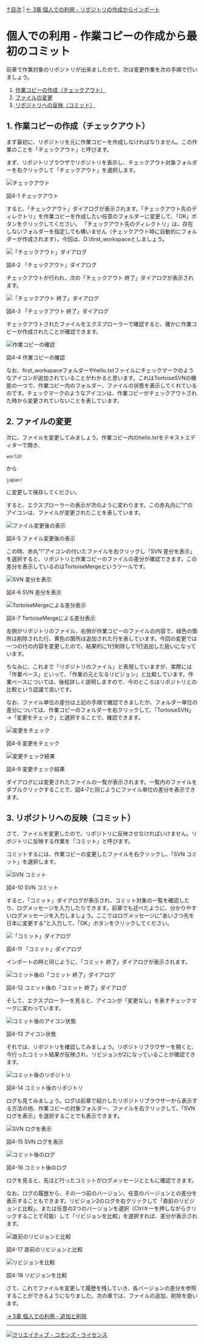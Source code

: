 [↑目次](README.md "目次") | [← 3章 個人での利用 - リポジトリの作成からインポート](3.personal-use-1.md "個人での利用 - リポジトリの作成からインポート")

# 個人での利用 - 作業コピーの作成から最初のコミット

前章で作業対象のリポジトリが出来ましたので、次は変更作業を次の手順で行いましょう。

1. [作業コピーの作成（チェックアウト）](#checkout)
1. [ファイルの変更](#modify)
1. [リポジトリへの反映（コミット）](#commit)

## <a name="checkout"></a>1. 作業コピーの作成（チェックアウト）

まず最初に、リポジトリを元に作業コピーを作成しなければなりません。この作業のことを「チェックアウト」と呼びます。

まず、リポジトリブラウザでリポジトリを表示し、チェックアウト対象フォルダーを右クリックして「チェックアウト」を選択します。

![チェックアウト](images/chapter-4-1.jpg)

図4-1 チェックアウト

すると、「チェックアウト」ダイアログが表示されます。「チェックアウト先のディレクトリ」を作業コピーを作成したい任意のフォルダーに変更して、「OK」ボタンをクリックしてください。
「チェックアウト先のディレクトリ」は、存在しないフォルダーを指定しても構いません（チェックアウト時に自動的にフォルダーが作成されます）。今回は、D:\first_workspaceとしましょう。

![「チェックアウト」ダイアログ](images/chapter-4-2.jpg)

図4-2 「チェックアウト」ダイアログ

チェックアウトが行われ、次の「チェックアウト 終了」ダイアログが表示されます。

![「チェックアウト 終了」ダイアログ](images/chapter-4-3.jpg)

図4-3 「チェックアウト 終了」ダイアログ

チェックアウトされたファイルをエクスプローラーで確認すると、確かに作業コピーが作成されたことが確認できます。

![作業コピーの確認](images/chapter-4-4.jpg)

図4-4 作業コピーの確認

なお、first_workspaceフォルダーやhello.txtファイルにチェックマークのようなアイコンが追加されていることがわかると思います。これはTortoiseSVNの機能の一つで、作業コピー内のフォルダー、ファイルの状態を表示してくれているのです。チェックマークのようなアイコンは、作業コピーがチェックアウトされた時から変更されていないことを表しています。

## <a name="modify"></a>2. ファイルの変更

次に、ファイルを変更してみましょう。作業コピー内のhello.txtをテキストエディターで開き、

    world!

から

    japan!

に変更して保存してください。

すると、エクスプローラーの表示が次のように変わります。この赤丸内に"!"のアイコンは、ファイルが変更されたことを表しています。

![ファイル変更後の表示](images/chapter-4-5.jpg)

図4-5 ファイル変更後の表示

この時、赤丸"!"アイコンの付いたファイルを右クリックし「SVN 差分を表示」を選択すると、リポジトリと作業コピーのファイルの差分が確認できます。この差分を表示しているのはTortoiseMergeというツールです。

![SVN 差分を表示](images/chapter-4-6.jpg)

図4-6 SVN 差分を表示

![TortoiseMergeによる差分表示](images/chapter-4-7.jpg)

図4-7 TortoiseMergeによる差分表示

左側がリポジトリのファイル、右側が作業コピーのファイルの内容で、緑色の箇所は削除された行、黄色の箇所は追加された行を表しています。今回の変更では一つの行の内容を変更したので、結果的に1行削除して1行追加した扱いになっています。

ちなみに、これまで「リポジトリのファイル」と表現していますが、実際には「作業ベース」といって、「作業の元となるリビジョン」と比較しています。作業ベースについては、後程詳しく説明しますので、今のところはリポジトリとの比較という認識で良いです。

なお、ファイル単位の差分は上記の手順で確認できましたが、フォルダー単位の差分については、作業コピーのフォルダーを右クリックして、「TortoiseSVN」→「変更をチェック」と選択することで、確認できます。

![変更をチェック](images/chapter-4-8.jpg)

図4-8 変更をチェック

![変更チェック結果](images/chapter-4-9.jpg)

図4-9 変更チェック結果

ダイアログには変更されたファイルの一覧が表示されます。一覧内のファイルをダブルクリックすることで、図4-7と同じようにファイル単位の差分を表示できます。


## <a name="commit"></a>3. リポジトリへの反映（コミット）

さて、ファイルを変更したので、リポジトリに反映させなければいけません。リポジトリに反映する作業を「コミット」と呼びます。

コミットするには、作業コピーの変更したファイルを右クリックし、「SVN コミット」を選択します。

![SVN コミット](images/chapter-4-10.jpg)

図4-10 SVN コミット

すると、「コミット」ダイアログが表示され、コミット対象の一覧を確認したり、ログメッセージを入力したりできます。前章でも述べたように、分かりやすいログメッセージを入力しましょう。ここではログメッセージに"あいさつ先を日本に変更する"と入力して、「OK」ボタンをクリックしてください。

![「コミット」ダイアログ](images/chapter-4-11.jpg)

図4-11 「コミット」ダイアログ

インポートの時と同じように、「コミット 終了」ダイアログが表示されます。

![コミット後の「コミット 終了」ダイアログ](images/chapter-4-12.jpg)

図4-12 コミット後の「コミット 終了」ダイアログ

そして、エクスプローラーを見ると、アイコンが「変更なし」を表すチェックマークに変わっています。

![コミット後のアイコン状態](images/chapter-4-13.jpg)

図4-13 アイコン状態

それでは、リポジトリを確認してみましょう。リポジトリブラウザーを開くと、今行ったコミット結果が反映され、リビジョンが2になっていることが確認できます。

![コミット後のリポジトリ](images/chapter-4-14.jpg)

図4-14 コミット後のリポジトリ

ログも見てみましょう。ログは前章で紹介したリポジトリブラウザーから表示する方法の他、作業コピーの対象フォルダー、ファイルを右クリックして、「SVN ログを表示」を選択することでも表示できます。

![SVN ログを表示](images/chapter-4-15.jpg)

図4-15 SVN ログを表示

![コミット後のログ](images/chapter-4-16.jpg)

図4-16 コミット後のログ

ログを見ると、先ほど行ったコミットがログメッセージとともに確認できます。

なお、ログの履歴から、その一つ前のバージョン、任意のバージョンとの差分を表示することもできます。リビジョン2のログを右クリックして「直前のリビジョンと比較」、または任意の2つのバージョンを選択（Ctrlキーを押しながらクリックすることで可能）して「リビジョンを比較」を選択すれば、差分が表示されます。

![直前のリビジョンと比較](images/chapter-4-17.jpg)

図4-17 直前のリビジョンと比較

![リビジョンを比較](images/chapter-4-18.jpg)

図4-18 リビジョンを比較


さて、これでファイルを変更して履歴を残していき、各バージョンの差分を参照することができるようになりました。次の章では、ファイルの追加、削除を扱います。

[→ 5章 個人での利用 - 追加と削除](5.personal-use-3.md "個人での利用 - 追加と削除")

----------

<a rel="license" href="http://creativecommons.org/licenses/by-sa/3.0/deed.ja"><img alt="クリエイティブ・コモンズ・ライセンス" style="border-width:0" src="http://i.creativecommons.org/l/by-sa/3.0/88x31.png" /></a>